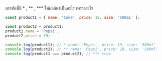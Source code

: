 บรรทัดที่มี * , ** , *** ให้ผลลัพธ์เป็นอะไร เพราะอะไร


```js
const product1 = { name: 'Coke', price: 18, size: '500mL' };

const product2 = product1;
product2.name = 'Pepsi';
product2.price = 19;

console.log(product1); // * name: 'Pepsi', price: 19, size: '500ml'
console.log(product2); // ** name: 'Pepsi', price: 19, size: '500ml'
console.log(product1 === product2); // *** true
```